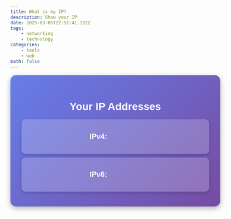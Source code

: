 ```yaml
---
title: What is my IP?
description: Show your IP
date: 2025-03-05T22:51:41.132Z
tags:
    - networking
    - technology
categories:
    - tools
    - web
math: false
---
```


<head>
    <!-- Font Awesome for the clipboard icon -->
    <link rel="stylesheet" href="https://cdnjs.cloudflare.com/ajax/libs/font-awesome/5.15.4/css/all.min.css">
</head>

<div class="ip-container">
    <h1>Your IP Addresses</h1>
    <div class="ip-box">
        <p><strong>IPv4:</strong> <span id="ipv4" class="fade-in">Loading...</span></p>
        <button class="copy-btn" onclick="copyToClipboard('ipv4')">
            <i class="fas fa-clipboard"></i>
        </button>
    </div>
    <div class="ip-box">
        <p><strong>IPv6:</strong> <span id="ipv6" class="fade-in">Loading...</span></p>
        <button class="copy-btn" onclick="copyToClipboard('ipv6')">
            <i class="fas fa-clipboard"></i>
        </button>
    </div>
</div>

<script>
    async function fetchIP() {
        try {
            // Fetching the IP address from a single source
            let response = await fetch("https://api64.ipify.org?format=json").then(res => res.json());
            
            // Assigning the IP to both IPv4 and IPv6 (same IP for simplicity in this case)
            let ipv4Elem = document.getElementById("ipv4");
            let ipv6Elem = document.getElementById("ipv6");
            
            ipv4Elem.textContent = response.ip;
            ipv6Elem.textContent = response.ipv6;
            
            ipv4Elem.classList.add("show");
            ipv6Elem.classList.add("show");
        } catch (error) {
            document.getElementById("ipv4").textContent = "Error fetching IPv4";
            document.getElementById("ipv6").textContent = "Error fetching IPv6";
        }
    }

    function copyToClipboard(ipType) {
        // Get the element by ID and copy its text content
        const ipElement = document.getElementById(ipType);
        const ipText = ipElement.textContent;

        navigator.clipboard.writeText(ipText).then(() => {
            alert(`${ipType.toUpperCase()} copied to clipboard!`);
        }).catch(err => {
            alert('Failed to copy text: ' + err);
        });
    }

    fetchIP();
</script>

<style>
    .ip-container {
        text-align: center;
        background: linear-gradient(135deg, #667eea, #764ba2);
        padding: 30px;
        border-radius: 15px;
        box-shadow: 0 5px 15px rgba(0, 0, 0, 0.3);
        display: inline-block;
        width: 100%;
        max-width: 600px;
        margin: auto;
        color: white;
        font-family: 'Arial', sans-serif;
    }
    
    .ip-box {
        background: rgba(255, 255, 255, 0.2);
        padding: 15px;
        margin: 10px 0;
        border-radius: 10px;
        font-size: 1.4em;
        box-shadow: 0 3px 10px rgba(0, 0, 0, 0.2);
        transition: transform 0.3s ease-in-out;
        position: relative;
    }
    
    .ip-box:hover {
        transform: scale(1.05);
    }
    
    .fade-in {
        opacity: 0;
        transform: translateY(10px);
        transition: opacity 1s ease-out, transform 1s ease-out;
    }
    
    .show {
        opacity: 1;
        transform: translateY(0);
    }

    .copy-btn {
        background-color: transparent;
        border: none;
        color: #fff;
        font-size: 1.5em;
        cursor: pointer;
        position: absolute;
        top: 50%;
        right: 15px;
        transform: translateY(-50%);
        transition: color 0.3s ease;
    }

    .copy-btn:hover {
        color: #4CAF50;
    }
</style>
